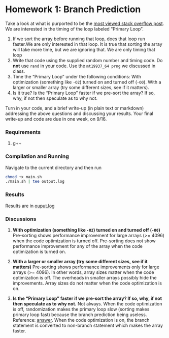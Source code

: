 # Homework 1: Branch Prediction
Take a look at what is purported to be the [most viewed stack overflow post](https://stackoverflow.com/questions/11227809/why-is-processing-a-sorted-array-faster-than-processing-an-unsorted-array). We are interested in the timing of the loop labeled “Primary Loop”. 

1. If we sort the array before running that loop, does that loop run faster.We are only interested in that loop. It is true that sorting the array will take more time, but we are ignoring that. We are only timing that loop
2. Write that code using the supplied random number and timing code. Do **not** use `rand` in your code. Use the `mt19937_64 prng` we discussed in class.
3. Time the “Primary Loop” under the following conditions:
With optimization (something like `-O2`) turned on and turned off (`-O0`).
With a larger or smaller array (try some different sizes, see if it matters).
4. Is it true? Is the “Primary Loop” faster if we pre-sort the array? If so, why, if not then speculate as to why not.

Turn in your code, and a brief write-up (in plain text or markdown) addressing the above questions and discussing your results. Your final write-up and code are due in one week, on 9/16.

### Requirements
1. g++

### Compilation and Running
Navigate to the current directory and then run
```bash
chmod +x main.sh
./main.sh | tee output.log
```

### Results 
Results are in [ouput.log](output.log)

### Discussions
1. **With optimization (something like `-O2`) turned on and turned off (`-O0`)**
Pre-sorting shows performance improvement for large arrays (>= 4096) when the code optimization is turned off. 
Pre-sorting does not show performance improvement for any of the array when the code optimization is turned on.

2. **With a larger or smaller array (try some different sizes, see if it matters)**
Pre-sorting shows performance improvements only for large arrays (>= 4096). In other words, array sizes matter when the code optimization is off. The overheads in smaller arrays possibly hide the improvements. Array sizes do not matter when the code optimization is on. 

3. **Is the “Primary Loop” faster if we pre-sort the array? If so, why, if not then speculate as to why not.**
Not always. 
When the code optimization is off, randomization makes the primary loop slow (sorting makes primary loop fast) because the branch prediction being useless. Reference: [answer](https://stackoverflow.com/a/11227902). 
When the code optimization is on, the branch statement is converted to non-branch statement which makes the array faster.
